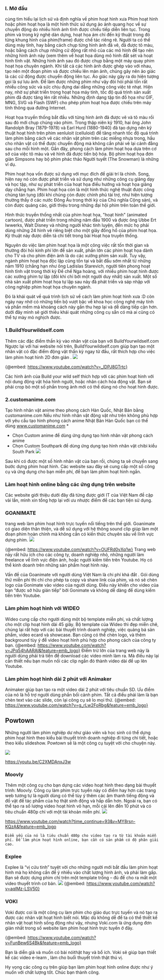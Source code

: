 ### I. Mở đầu
cùng tìm hiểu lại lịch sử và định nghĩa về phim hoạt hình xưa
Phim hoạt hình hoặc phim hoạt họa là một hình thức sử dụng ảo ảnh quang học về sự chuyển động do nhiều hình ảnh tĩnh được chiếu tiếp diễn liên tục. Trong phim và trong kỹ nghệ dàn dựng, hoạt họa ám chỉ đến kỹ thuật trong đó từng khung hình của phim(frame) được chế tác riêng rẽ. Người ta có thể dùng máy tính, hay bằng cách chụp từng hình ảnh đã vẽ, đã được tô màu, hoặc bằng cách chụp những cử động rất nhỏ của các mô hình để tạo nên những hình ảnh này (xem thêm về hoạt họa dùng mô hình đất sét và hoạt hình tĩnh vật. Những hình ảnh sau đó được chụp bằng một máy quay phim hoạt họa chuyên ngành. Khi tất cả các hình ảnh được ghép vào với nhau, tạo nên một đoạn phim và được chiếu lên màn ảnh, chúng gây nên ảo giác là các cử động được chuyển động liên tục. Ảo giác này gây ra do hiện tượng gọi là sự lưu ảnh. Để làm được những phim như vậy đòi hỏi phải tốn rất nhiều công sức và sức chịu đựng dai dẳng những công việc tẻ nhạt. Hiện nay, nhờ sự phát triển trong hoạt họa máy tính, tốc độ quá trình sản xuất phim đã được tăng lên rất nhiều.
Những định dạng tập tin đồ họa như GIF, MNG, SVG và Flash (SWF) cho phép phim hoạt họa được chiếu trên máy tính thông qua đường Internet.


Hoạt họa truyền thống bắt đầu với từng hình ảnh đã được vẽ và tô màu rồi sau đó mới chụp chúng vào phim. Trong thập niên kỷ 1910, hai ông John Randolph Bray (1879-1978) và Earl Hurd (1880-1940) đã tạo dựng nên kỹ thuật hoạt hình trên phim xenluloit (celluloid) để tăng nhanh tốc độ quá trình làm phim bằng cách vẽ các nhân vật phim trên các miếng nhựa trong, hầu cho nhân vật có thể được chuyển động mà không cần phải vẽ lại cảnh đằng sau cho mỗi hình một. Gần đây, phong cách làm phim hoạt họa dựa trên cơ sở của việc tô màu và vẽ hình đã được tiến bộ hóa. Bộ phim hoạt họa đơn giản Simpsons hay bộ phim phác thảo Người tuyết (The Snowman) là những ví dụ.

Phim hoạt họa vốn được sử dụng với mục đích để giải trí là chính. Song, hiện nay nó còn được phát triển và sử dụng như những công cụ giảng dạy và học tập, như sự phát triển của hoạt họa điều hướng và hoạt họa giảng dạy chẳng hạn. Phim hoạt họa còn là một hình thức nghệ thuật được công chúng tán tụng (đôi khi chúng còn được chính phủ tài trợ, như hiện tượng thường thấy ở các nước Đông Âu trong thời kỳ của Chủ nghĩa Cộng sản), và còn được quảng cáo, giới thiệu trong những đại hội phim trên toàn thế giới.

Hình thức truyền thống nhất của phim hoạt họa, "hoạt hình" (animated cartoon), được phát triển trong những năm đầu 1900 và được ông Ubbe Ert Iwwerks, Walt Disney và những người khác tinh luyện, đến mức họ phải dùng những 24 hình vẽ riêng biệt cho một giây đồng hồ của phim hoạt họa. Kỹ thuật này được diễn tả chi tiết trong bài Hoạt họa truyền thống.

Nguyên do việc làm phim hoạt họa là một công việc rất tốn thời gian và thường đòi hỏi kinh phí lớn để sản xuất, phần lớn các phim hoạt họa dành cho TV và cho phim điện ảnh là do các xưởng phim sản xuất. Tuy vậy, ngành phim hoạt họa độc lập cũng tồn tại và bắt đầu sớm nhất từ những năm 1910 (chẳng hạn như ông Ladislas Starevich, người tiên phong hoạt hình tĩnh vật trong thời kỳ Đế chế Nga hoàng, với nhiều phim hoạt hình được các xưởng phim tự lập (đôi khi chỉ bởi một người duy nhất) sản xuất. Một số nhà sản xuất phim hoạt họa tự lập sau này đã phát triển và sáp nhập với công nghiệp phim hoạt họa chuyên ngành.

Đó là khái quát về quá trình lịch sử về cách làm phim hoạt hình xưa :D còn ngày nay nhờ có những tiến bộ vượt bậc về khoa học công nghệ máy tính và phần mềm mà khoảng cách này gần thu hẹp lại và dễ dàng tiếp cận hơn.
dưới đây mình sẽ giới thiêu khái quát những công cụ sẵn có mà ai cũng có thể tự mày mò nghịch được.

### 1.BuildYourwildself.com
Thêm các đặc điểm thần kỳ vào nhân vật của bạn với BuildYourwildself.com
Ngược lại với hai website nói trên, BuildYourwildself.com giúp bạn tạo một nhân vật có đặc điểm động vật thần kỳ ngay từ đầu, rất thích hợp cho việc làm phim hoạt hình 2D đơn giản .
![](https://images.viblo.asia/43bf9719-4e83-48f6-9fd5-a3c8fc873d05.jpg)

{@embed: https://www.youtube.com/watch?v=_lDPJ8GTrtc}


Các hình ảnh của Build your wild self thích hợp với các phim hoạt hình với nội dung động vật hóa hình người, hoặc nhân cách hóa động vật.  Bạn sẽ phải crop bỏ một số phần trong ảnh mới có thể dùng nó cho hoạt hình được.

### 2.customanime.com
Tạo hình nhân vật anime theo phong cách Hàn Quốc, Nhật Bản bằng customanime.com
Nếu như hình nhân vật động vật như trên không phù hợp với yêu cầu tạo hình phong cách anime Nhật Bản Hàn Quốc bạn có thể dùng www.customanime.com
* 
* Chọn Custom anime để dùng ứng dụng tạo hình nhân vật phong cách anime
* Chọn Custom Southpark để dùng ứng dụng tạo hình nhân vật chibi kiểu South Park
![](https://images.viblo.asia/2d43fe18-594c-48d5-9402-accb1cf73ca4.jpg)

Sau khi có được một số hình nhân vật của bạn rồi, chúng ta sẽ chuyển sang bước dựng phim hoạt hình. Các website sau đây sẽ cung cấp một số công cụ và ứng dụng cho bạn miễn phí, để bạn làm phim hoạt hình ngắn.

### Làm hoạt hình online bằng các ứng dụng trên website
Các website giới thiệu dưới đây đã từng được giới IT của Việt Nam đề cập vài lần, mình xin tổng hợp lại với ưu nhược điểm để các bạn tiện sử dụng.


### GOANIMATE 
trang web làm phim hoạt hình trực tuyến nổi tiếng trên thế giới.
Goanimate có giao diện thân thiện, và dễ sử dụng với hệ thông sound clip giúp làm một đoạn phim hoàn chỉnh mà không cần có kiến thức chuyên sâu về lĩnh vực dựng phim.
![](https://images.viblo.asia/1d8294a5-da9d-4d4d-873b-05520de5356a.jpg)

{@embed: https://www.youtube.com/watch?v=OUFRd0vXq1w}
Trang web này rất hữu ích cho các công ty, doanh nghiệp nhỏ, những người làm freelance về lĩnh vực điện ảnh, hoặc người kiếm tiền trên Youtube. Họ có thể kinh doanh trên những sản phẩm hoạt hình này.

Vấn đề của Goanimate với người dùng Việt Nam là chi phí khá đắt . Gói dùng thử miễn phí thì chỉ cho phép ta copy và share link của phim, và nó sẽ chèn logo của Gonimate vào video của người dùng. Điều này khiến cho video của bạn “được sở hữu gián tiếp” bởi Gonimate và không dễ dàng để dùng kiếm tiền trên Youtube.

### Làm phim hoạt hình với WIDEO

Wideo cung cấp cho người dùng một bộ template miễn phí, và chất lượng cho một clip hoạt hình dài 45 giây. Bộ template của Wideo thì đẹp miễn chê, chúng lại rất hợp với các bài thuyết trình doanh nghiệp, việc quảng bá sản phẩm, video ecard và showcase. Bạn cũng có thể chèn logo, và thêm background tùy ý để video hoạt hình phù hợp cho phong cách của công ty bạn.
{@embed: https://www.youtube.com/watch?v=JPq54hAARAI&feature=emb_logo}
Điểm trừ lớn của trang web này là người dùng phải trả tiền để download các video mình làm ra. Mà điều này lại cần thiết nếu bạn muốn nối các clip ngắn đó thành video dài để up lên Youtube.

### Làm phim hoạt hình dài 2 phút với Animaker

Animaker giúp bạn tạo ra một video dài 2 phút với tiêu chuẩn SD. Ưu điểm của nó là hỗ trợ người dùng phần bối cảnh phim. Tất cả điều phải làm là bạn chèn text vào các slide, còn lại công cụ sẽ lo mọi thứ.
{@embed: https://www.youtube.com/watch?v=g_rLw2FoRbg&feature=emb_logo}

## Powtown
Những người làm phim nghiệp dư như giáo viên và học sinh có thể dựng phim hoạt hình theo kiểu bài thuyết trình doanh nghiệp đi từng chi tiết, hoặc theo kiểu slideshow.  Powtown sẽ là một công cụ tuyệt vời cho chuyện này.

![](https://images.viblo.asia/644fbf4c-ca4d-459f-953d-e28c4c8e7b00.png)

https://youtu.be/C2XMDAnxJ3w
[](https://youtu.be/C2XMDAnxJ3w)

### Moovly
Thêm một công cụ cho bạn dựng các video hoạt hình theo dạng bài thuyết trình: Moovly. Công cụ làm phim trực tuyến này có điểm hay hơn các trang web tương tự là người dùng có thể tùy ý thêm các âm thanh tiếng động và đồ vật để tác phẩm của họ thật sinh động và hấp dẫn hơn. Ngoài ra, bạn có thể tạo ra số lượng video hoạt hình vô hạn, mỗi cái lên đến 10 phút và có tiêu chuẩn 480p chỉ với một tài khoản miễn phí.
![](https://images.viblo.asia/9bdb3db6-0950-49b9-9e58-230d0ba23fec.png)

https://www.youtube.com/watch?time_continue=93&v=MY8rsn-KQzA&feature=emb_logo

`Điểm yếu của nó là tiêu chuẩn 480p cho video tạo ra từ tài khoản miễn phí. Để làm phim hoạt hình online, bạn cần có sản phẩm có độ phân giải cao.`

### Explee
Explee là “vị cứu tinh” tuyệt vời cho những người mới bắt đầu làm phim hoạt hình mà họ không cần để ý nhiều vào chất lượng hình ảnh, và phải làm gấp. Bạn sẽ được dựng phim chỉ trên một template trống – đủ để cho ra mắt một video thuyết trình cơ bản.
![](https://images.viblo.asia/a623d759-bdf4-48cb-9378-03136943bb68.jpg)
{@embed: https://www.youtube.com/watch?v=aqlMz-LSV50}

### VOKI
Voki được coi là một công cụ làm phim cho giáo dục trực tuyến và nó tạo ra được các nhân vật hoạt hình biết nói. Mặc dù không dễ để ta có thể thiết kế nhân vật hoạt hình sống động như vậy, nhưng Voki.com là ứng dụng đơn giản nhất trong số  website làm phim hoạt hình trực tuyến ở đây.

{@embed: https://www.youtube.com/watch?v=FunBew6S4Bk&feature=emb_logo}

Bạn là diễn giả và muốn có bài nóithật hay và bổ ích. Voki sẽ giúp bạn thiết kế các video e-learn , làm cho buổi thuyết trình thật thú vị.

Hy vọng các công cụ trên giúp bạn làm phim hoạt hình online được như ý muốn với chất lượng tốt. Chúc bạn thành công.